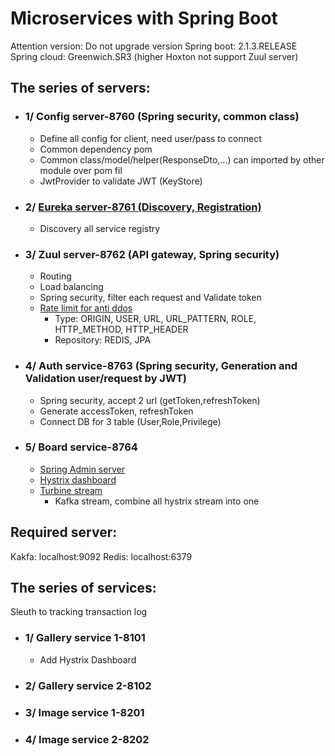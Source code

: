 # Microservices with Spring Boot
Attention version: Do not upgrade version
Spring boot: 2.1.3.RELEASE
Spring cloud: Greenwich.SR3 (higher Hoxton not support Zuul server)

## The series of servers:

- ### 1/ Config server-8760 (Spring security, common class)
  - Define all config for client, need user/pass to connect
  - Common dependency pom
  - Common class/model/helper(ResponseDto,...) can imported by other module over pom fil
  - JwtProvider to validate JWT (KeyStore)
- ### 2/ [Eureka server-8761 (Discovery, Registration)](http://localhost:8761/)
  - Discovery all service registry
- ### 3/ Zuul server-8762 (API gateway, Spring security)
  - Routing
  - Load balancing
  - Spring security, filter each request and Validate token
  - [Rate limit for anti ddos](https://github.com/marcosbarbero/spring-cloud-zuul-ratelimit)
    - Type: ORIGIN, USER, URL, URL_PATTERN, ROLE, HTTP_METHOD, HTTP_HEADER
    - Repository: REDIS, JPA 
- ### 4/ Auth service-8763 (Spring security, Generation and Validation user/request by JWT)
  - Spring security, accept 2 url (getToken,refreshToken)
  - Generate accessToken, refreshToken
  - Connect DB for 3 table (User,Role,Privilege)
- ### 5/ Board service-8764
  - [Spring Admin server](http://localhost:8764/admin)
  - [Hystrix dashboard](http://localhost:8764/hystrix/monitor?stream=http://localhost:8764)
  - [Turbine stream](http://localhost:8764)
    - Kafka stream, combine all hystrix stream into one
    
## Required server:
Kakfa: localhost:9092
Redis: localhost:6379

## The series of services:
Sleuth to tracking transaction log

- ### 1/ Gallery service 1-8101
  - Add Hystrix Dashboard
- ### 2/ Gallery service 2-8102
- ### 3/ Image service 1-8201
- ### 4/ Image service 2-8202

